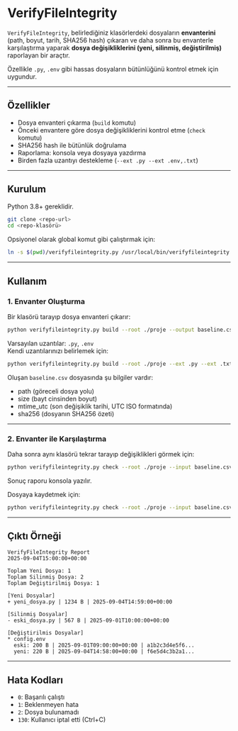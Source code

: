 # VerifyFileIntegrity

`VerifyFileIntegrity`, belirlediğiniz klasörlerdeki dosyaların **envanterini** (path, boyut, tarih, SHA256 hash) çıkaran ve daha sonra bu envanterle karşılaştırma yaparak **dosya değişikliklerini (yeni, silinmiş, değiştirilmiş)** raporlayan bir araçtır.  

Özellikle `.py`, `.env` gibi hassas dosyaların bütünlüğünü kontrol etmek için uygundur.

---

## Özellikler

- Dosya envanteri çıkarma (`build` komutu)  
- Önceki envantere göre dosya değişikliklerini kontrol etme (`check` komutu)  
- SHA256 hash ile bütünlük doğrulama  
- Raporlama: konsola veya dosyaya yazdırma  
- Birden fazla uzantıyı destekleme (`--ext .py --ext .env,.txt`)  

---

## Kurulum

Python 3.8+ gereklidir.

```bash
git clone <repo-url>
cd <repo-klasörü>
```

Opsiyonel olarak global komut gibi çalıştırmak için:
```bash
ln -s $(pwd)/verifyfileintegrity.py /usr/local/bin/verifyfileintegrity
```

---

## Kullanım

### 1. Envanter Oluşturma

Bir klasörü tarayıp dosya envanteri çıkarır:

```bash
python verifyfileintegrity.py build --root ./proje --output baseline.csv
```

Varsayılan uzantılar: `.py`, `.env`  
Kendi uzantılarınızı belirlemek için:  

```bash
python verifyfileintegrity.py build --root ./proje --ext .py --ext .txt,.md --output baseline.csv
```

Oluşan `baseline.csv` dosyasında şu bilgiler vardır:  
- path (göreceli dosya yolu)  
- size (bayt cinsinden boyut)  
- mtime_utc (son değişiklik tarihi, UTC ISO formatında)  
- sha256 (dosyanın SHA256 özeti)  

---

### 2. Envanter ile Karşılaştırma

Daha sonra aynı klasörü tekrar tarayıp değişiklikleri görmek için:  

```bash
python verifyfileintegrity.py check --root ./proje --input baseline.csv
```

Sonuç raporu konsola yazılır.  

Dosyaya kaydetmek için:  

```bash
python verifyfileintegrity.py check --root ./proje --input baseline.csv --report rapor.txt
```

---

## Çıktı Örneği

```
VerifyFileIntegrity Report
2025-09-04T15:00:00+00:00

Toplam Yeni Dosya: 1
Toplam Silinmiş Dosya: 2
Toplam Değiştirilmiş Dosya: 1

[Yeni Dosyalar]
+ yeni_dosya.py | 1234 B | 2025-09-04T14:59:00+00:00

[Silinmiş Dosyalar]
- eski_dosya.py | 567 B | 2025-09-01T10:00:00+00:00

[Değiştirilmis Dosyalar]
* config.env
  eski: 200 B | 2025-09-01T09:00:00+00:00 | a1b2c3d4e5f6...
  yeni: 220 B | 2025-09-04T14:58:00+00:00 | f6e5d4c3b2a1...
```

---

## Hata Kodları

- `0`: Başarılı çalıştı  
- `1`: Beklenmeyen hata  
- `2`: Dosya bulunamadı  
- `130`: Kullanıcı iptal etti (Ctrl+C)  

